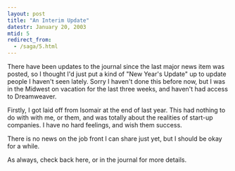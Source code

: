 ```yaml
---
layout: post
title: "An Interim Update"
datestr: January 20, 2003
mtid: 5
redirect_from:
  - /saga/5.html
---
```


There have been updates to the journal since the last major
news item was posted, so I thought I'd just put a kind of "New Year's
Update" up to update people I haven't seen lately. Sorry I haven't
done this before now, but I was in the Midwest on vacation for the last
three weeks, and haven't had access to Dreamweaver.

Firstly, I got laid off from Isomair at the end of last
year. This had nothing to do with with me, or them, and was totally about
the realities of start-up companies. I have no hard feelings, and wish
them success.

There is no news on the job front I can share just yet,
but I should be okay for a while.

As always, check back here, or in the journal for more details.

